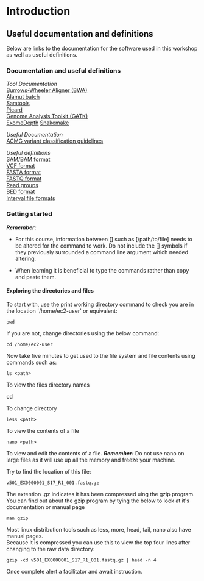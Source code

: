 # Introduction 

## Useful documentation and definitions

Below are links to the documentation for the software used in this workshop as well as useful definitions.  

### Documentation and useful definitions

_Tool Documentation_  
[Burrows-Wheeler Aligner (BWA)](http://bio-bwa.sourceforge.net/bwa.shtml "BWA manual page")  
[Alamut batch](http://www.interactive-biosoftware.com/doc/alamut-batch/Alamut-Batch-1.5.0-User-Manual.pdf "Alamut Batch manual")  
[Samtools](http://www.htslib.org/doc/samtools.html "Samtools manual")  
[Picard](https://broadinstitute.github.io/picard/command-line-overview.html "Picard manual")  
[Genome Analysis Toolkit (GATK)](https://software.broadinstitute.org/gatk/documentation/tooldocs/current/ "GATK doc pages")  
[ExomeDepth](https://academic.oup.com/bib/article/16/3/380/245577 "ExomeDepth paper") 
[Snakemake](http://snakemake.readthedocs.io/en/stable/tutorial/tutorial.html "Snakemake tutorial")  
  
_Useful Documentation_  
[ACMG variant classification guidelines](http://www.acgs.uk.com/media/1092626/uk_practice_guidelines_for_variant_classification_2017.pdf "Variant classifaction guidelines")

_Useful definitions_  
[SAM/BAM format](https://samtools.github.io/hts-specs/SAMv1.pdf "SAM/BAM format")  
[VCF format](https://samtools.github.io/hts-specs/VCFv4.2.pdf "Variant call format")  
[FASTA format](https://zhanglab.ccmb.med.umich.edu/FASTA/ "FASTA format")  
[FASTQ format](https://genome.ucsc.edu/FAQ/FAQformat.html#format1 "FASTQ format")  
[Read groups](http://gatkforums.broadinstitute.org/gatk/discussion/6472/read-groups "Read Groups")  
[BED format](https://genome.ucsc.edu/FAQ/FAQformat.html#format1 "BED format")  
[Interval file formats](http://www.broadinstitute.org/gatk/guide/article?id=1319 "Interval File formats")
 
### Getting started

**_Remember:_**
  * For this course, information between [] such as [/path/to/file] needs to be altered for the command to work. Do not include the [] symbols if they previously surrounded a command line argument which needed altering. 
  
  * When learning it is beneficial to type the commands rather than copy and paste them. 

#### Exploring the directories and files

To start with, use the print working directory command to check you are in the location '/home/ec2-user' or equivalent:

    pwd

If you are not, change directories using the below command:

    cd /home/ec2-user

Now take five minutes to get used to the file system and file contents using commands such as:  

    ls <path>

To view the files directory names

   cd <path>

To change directory 

    less <path>

To view the contents of a file

    nano <path>

To view and edit the contents of a file.
**_Remember:_** Do not use nano on large files as it will use up all the memory and freeze your machine.  

Try to find the location of this file:

    v501_EX0000001_S17_R1_001.fastq.gz

The extention .gz indicates it has been compressed uing the gzip program.  
You can find out about the gzip program by tying the below to look at it's documentation or manual page

    man gzip

Most linux distribution tools such as less, more, head, tail, nano also have manual pages.  
Because it is compressed you can use this to view the top four lines after changing to the raw data directory:  

    gzip -cd v501_EX0000001_S17_R1_001.fastq.gz | head -n 4

Once complete alert a facilitator and await instruction.
